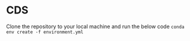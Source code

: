 # CDS
Clone the repository to your local machine and run the below code
<code>conda env create -f environment.yml</code>
